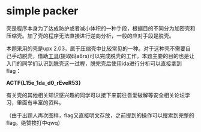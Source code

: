 # simple packer

壳是程序本身为了达成防护或者减小体积的一种手段，根据目的不同分为加密壳和压缩壳。加了壳的程序无法直接进行逆向分析，一般的应对手段是脱壳。

本题采用的壳是upx 2.03，属于压缩壳中比较常见的一种。对于这种壳不需要自己手动脱壳，借助[工具](https://pan.baidu.com/s/15P9RMXuitwS3CBl3PFVlig)(提取码a8rs)可以完成脱壳的工作。本题主要的目的也是让入门的同学们认识到脱壳这一过程，脱完壳后使用ida进行分析可以直接拿到flag：

__ACTF{L15e_1da_d0_rEveR53}__

有关壳的其他相关知识感兴趣的同学可以接下来前往吾爱破解等安全相关论坛学习，里面有丰富的资料。

（由于出题人再次图样，flag又直接明文存放，之前提到的操作可以搜索到完整的flag。绝赞挨打中qwq）

